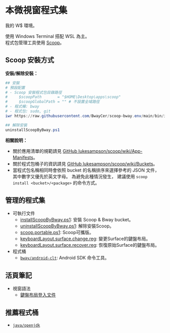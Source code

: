 本微視窗程式集
=======

我的 W$ 環境。

使用 Windows Terminal 搭配 WSL 為主。<br>
程式包管理工具使用 [Scoop](https://scoop.sh)。


## Scoop 安裝方式

**安裝/解除安裝：**

```powershell
## 安裝
# 預設配置
# - Scoop 安裝程式包目錄路徑
#     $scoopPath       = "$HOME\Desktop\apps\scoop"
#     $scoopGlobalPath = "" # 不設置全域路徑
# - 程式桶: bway
# - 程式包: sudo, git
iwr https://raw.githubusercontent.com/BwayCer/scoop-bway.env/main/bin/installScoopByBway.ps1 | iex

## 解除安裝
uninstallScoopByBway.ps1
```

**相關說明：**

  * 關於應用清單的規範請見 [GitHub lukesampson/scoop/wiki/App-Manifests](https://github.com/lukesampson/scoop/wiki/App-Manifests)。
  * 關於程式包桶子的資訊請見 [GitHub lukesampson/scoop/wiki/Buckets](https://github.com/lukesampson/scoop/wiki/Buckets)。
  * 當程式包名稱相同時會依照 bucket 的名稱排序來選擇參考的 JSON 文件，
    其中數字又優先於英文字母。
    為避免此種情況發生，
    建議使用 `scoop install <bucket>/<package>` 的命令方式。


## 管理的程式集

* 可執行文件
  * [installScoopByBway.ps1](./bin/installScoopByBway.ps1): 安裝 Scoop & Bway bucket。
  * [uninstallScoopByBway.ps1](./bin/uninstallScoopByBway.ps1): 解除安裝Scoop。
  * [scoop.portable.ps1](./bin/scoop.portable.ps1): Scoop可攜版。
  * [keyboardLayout.surface.change.reg](./bin/keyboardLayout.surface.change.reg): 變更Surface的鍵盤布局。
  * [keyboardLayout.surface.recover.reg](./bin/keyboardLayout.surface.recover.reg): 恢復原始Surface的鍵盤布局。
* 程式桶
  * [`bway/android-clt`](./looseLeaf/bucket/android-clt.md): Android SDK 命令工具。


## 活頁筆記

* 視窗語法
  * [鍵盤布局登入文件](./looseLeaf/windowsCode/keyboardLayoutRegistry.md)


## 推薦程式桶

* [`java/openjdk`](https://github.com/ScoopInstaller/Java/blob/master/bucket/openjdk.json)


